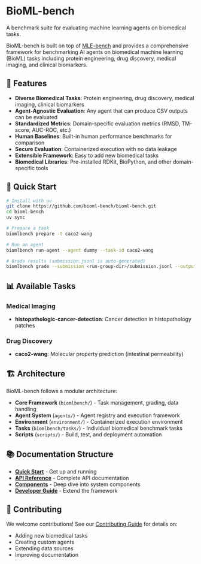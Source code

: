 # BioML-bench

A benchmark suite for evaluating machine learning agents on biomedical tasks.

BioML-bench is built on top of [MLE-bench](https://github.com/openai/mle-bench) and provides a comprehensive framework for benchmarking AI agents on biomedical machine learning (BioML) tasks including protein engineering, drug discovery, medical imaging, and clinical biomarkers.

## 🧬 Features

- **Diverse Biomedical Tasks**: Protein engineering, drug discovery, medical imaging, clinical biomarkers
- **Agent-Agnostic Evaluation**: Any agent that can produce CSV outputs can be evaluated
- **Standardized Metrics**: Domain-specific evaluation metrics (RMSD, TM-score, AUC-ROC, etc.)
- **Human Baselines**: Built-in human performance benchmarks for comparison
- **Secure Evaluation**: Containerized execution with no data leakage
- **Extensible Framework**: Easy to add new biomedical tasks
- **Biomedical Libraries**: Pre-installed RDKit, BioPython, and other domain-specific tools

## 🚀 Quick Start

```bash
# Install with uv
git clone https://github.com/bioml-bench/bioml-bench.git
cd bioml-bench
uv sync

# Prepare a task
biomlbench prepare -t caco2-wang

# Run an agent
biomlbench run-agent --agent dummy --task-id caco2-wang

# Grade results (submission.jsonl is auto-generated)
biomlbench grade --submission <run-group-dir>/submission.jsonl --output-dir results/
```

## 📊 Available Tasks

### Medical Imaging
- **histopathologic-cancer-detection**: Cancer detection in histopathology patches

### Drug Discovery  
- **caco2-wang**: Molecular property prediction (intestinal permeability)

## 🏗️ Architecture

BioML-bench follows a modular architecture:

- **Core Framework** (`biomlbench/`) - Task management, grading, data handling
- **Agent System** (`agents/`) - Agent registry and execution framework  
- **Environment** (`environment/`) - Containerized execution environment
- **Tasks** (`biomlbench/tasks/`) - Individual biomedical benchmark tasks
- **Scripts** (`scripts/`) - Build, test, and deployment automation

## 📚 Documentation Structure

- **[Quick Start](installation.md)** - Get up and running
- **[API Reference](api/overview.md)** - Complete API documentation
- **[Components](components/environment.md)** - Deep dive into system components
- **[Developer Guide](developer/contributing.md)** - Extend the framework

## 🤝 Contributing

We welcome contributions! See our [Contributing Guide](developer/contributing.md) for details on:

- Adding new biomedical tasks
- Creating custom agents
- Extending data sources
- Improving documentation 